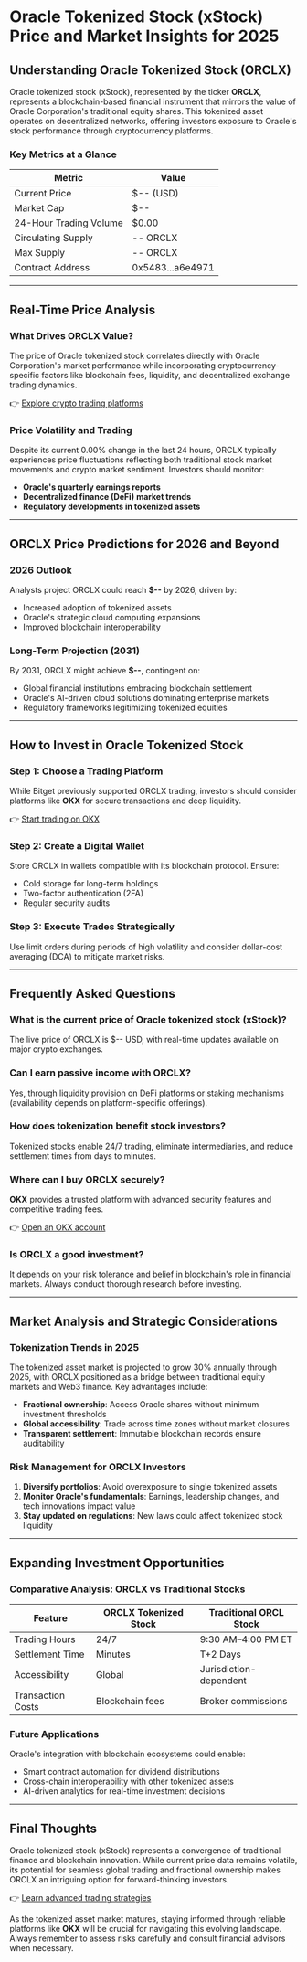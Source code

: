 # Oracle Tokenized Stock (xStock) Price and Market Insights for 2025  

## Understanding Oracle Tokenized Stock (ORCLX)  

Oracle tokenized stock (xStock), represented by the ticker **ORCLX**, represents a blockchain-based financial instrument that mirrors the value of Oracle Corporation's traditional equity shares. This tokenized asset operates on decentralized networks, offering investors exposure to Oracle's stock performance through cryptocurrency platforms.  

### Key Metrics at a Glance  
| Metric                | Value          |  
|-----------------------|----------------|  
| Current Price         | $-- (USD)      |  
| Market Cap            | $--            |  
| 24-Hour Trading Volume| $0.00          |  
| Circulating Supply    | -- ORCLX       |  
| Max Supply            | -- ORCLX       |  
| Contract Address      | 0x5483...a6e4971|  

---

## Real-Time Price Analysis  

### What Drives ORCLX Value?  
The price of Oracle tokenized stock correlates directly with Oracle Corporation's market performance while incorporating cryptocurrency-specific factors like blockchain fees, liquidity, and decentralized exchange trading dynamics.  

👉 [Explore crypto trading platforms](https://bit.ly/okx-bonus)  

### Price Volatility and Trading  
Despite its current 0.00% change in the last 24 hours, ORCLX typically experiences price fluctuations reflecting both traditional stock market movements and crypto market sentiment. Investors should monitor:  
- **Oracle's quarterly earnings reports**  
- **Decentralized finance (DeFi) market trends**  
- **Regulatory developments in tokenized assets**  

---

## ORCLX Price Predictions for 2026 and Beyond  

### 2026 Outlook  
Analysts project ORCLX could reach **$--** by 2026, driven by:  
- Increased adoption of tokenized assets  
- Oracle's strategic cloud computing expansions  
- Improved blockchain interoperability  

### Long-Term Projection (2031)  
By 2031, ORCLX might achieve **$--**, contingent on:  
- Global financial institutions embracing blockchain settlement  
- Oracle's AI-driven cloud solutions dominating enterprise markets  
- Regulatory frameworks legitimizing tokenized equities  

---

## How to Invest in Oracle Tokenized Stock  

### Step 1: Choose a Trading Platform  
While Bitget previously supported ORCLX trading, investors should consider platforms like **OKX** for secure transactions and deep liquidity.  

👉 [Start trading on OKX](https://bit.ly/okx-bonus)  

### Step 2: Create a Digital Wallet  
Store ORCLX in wallets compatible with its blockchain protocol. Ensure:  
- Cold storage for long-term holdings  
- Two-factor authentication (2FA)  
- Regular security audits  

### Step 3: Execute Trades Strategically  
Use limit orders during periods of high volatility and consider dollar-cost averaging (DCA) to mitigate market risks.  

---

## Frequently Asked Questions  

### What is the current price of Oracle tokenized stock (xStock)?  
The live price of ORCLX is $-- USD, with real-time updates available on major crypto exchanges.  

### Can I earn passive income with ORCLX?  
Yes, through liquidity provision on DeFi platforms or staking mechanisms (availability depends on platform-specific offerings).  

### How does tokenization benefit stock investors?  
Tokenized stocks enable 24/7 trading, eliminate intermediaries, and reduce settlement times from days to minutes.  

### Where can I buy ORCLX securely?  
**OKX** provides a trusted platform with advanced security features and competitive trading fees.  

👉 [Open an OKX account](https://bit.ly/okx-bonus)  

### Is ORCLX a good investment?  
It depends on your risk tolerance and belief in blockchain's role in financial markets. Always conduct thorough research before investing.  

---

## Market Analysis and Strategic Considerations  

### Tokenization Trends in 2025  
The tokenized asset market is projected to grow 30% annually through 2025, with ORCLX positioned as a bridge between traditional equity markets and Web3 finance. Key advantages include:  
- **Fractional ownership**: Access Oracle shares without minimum investment thresholds  
- **Global accessibility**: Trade across time zones without market closures  
- **Transparent settlement**: Immutable blockchain records ensure auditability  

### Risk Management for ORCLX Investors  
1. **Diversify portfolios**: Avoid overexposure to single tokenized assets  
2. **Monitor Oracle's fundamentals**: Earnings, leadership changes, and tech innovations impact value  
3. **Stay updated on regulations**: New laws could affect tokenized stock liquidity  

---

## Expanding Investment Opportunities  

### Comparative Analysis: ORCLX vs Traditional Stocks  
| Feature               | ORCLX Tokenized Stock | Traditional ORCL Stock |  
|-----------------------|------------------------|------------------------|  
| Trading Hours         | 24/7                   | 9:30 AM–4:00 PM ET     |  
| Settlement Time       | Minutes                | T+2 Days               |  
| Accessibility         | Global                 | Jurisdiction-dependent |  
| Transaction Costs     | Blockchain fees        | Broker commissions     |  

### Future Applications  
Oracle's integration with blockchain ecosystems could enable:  
- Smart contract automation for dividend distributions  
- Cross-chain interoperability with other tokenized assets  
- AI-driven analytics for real-time investment decisions  

---

## Final Thoughts  

Oracle tokenized stock (xStock) represents a convergence of traditional finance and blockchain innovation. While current price data remains volatile, its potential for seamless global trading and fractional ownership makes ORCLX an intriguing option for forward-thinking investors.  

👉 [Learn advanced trading strategies](https://bit.ly/okx-bonus)  

As the tokenized asset market matures, staying informed through reliable platforms like **OKX** will be crucial for navigating this evolving landscape. Always remember to assess risks carefully and consult financial advisors when necessary.  
